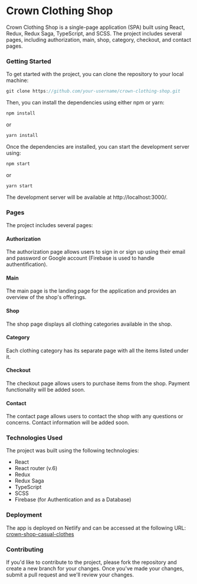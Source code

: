 # Crown Clothing Shop
Crown Clothing Shop is a single-page application (SPA) built using React, Redux, Redux Saga, TypeScript, and SCSS. The project includes several pages, including authorization, main, shop, category, checkout, and contact pages.

### Getting Started
To get started with the project, you can clone the repository to your local machine:
```js
git clone https://github.com/your-username/crown-clothing-shop.git
```

Then, you can install the dependencies using either npm or yarn:
```js
npm install
```
or
```js
yarn install
```
Once the dependencies are installed, you can start the development server using:
```js
npm start
```
or
```js
yarn start
```
The development server will be available at http://localhost:3000/.

### Pages
The project includes several pages:

#### Authorization
The authorization page allows users to sign in or sign up using their email and password or Google account (Firebase is used to handle authentification).

#### Main
The main page is the landing page for the application and provides an overview of the shop's offerings.

#### Shop
The shop page displays all clothing categories available in the shop.

#### Category
Each clothing category has its separate page with all the items listed under it.

#### Checkout
The checkout page allows users to purchase items from the shop. Payment functionality will be added soon.

#### Contact
The contact page allows users to contact the shop with any questions or concerns. Contact information will be added soon.

### Technologies Used
The project was built using the following technologies:

- React
- React router (v.6)
- Redux
- Redux Saga
- TypeScript
- SCSS
- Firebase (for Authentication and as a Database)

### Deployment
The app is deployed on Netlify and can be accessed at the following URL: [crown-shop-casual-clothes](https://crown-shop-casual-clothes.netlify.app/)

### Contributing
If you'd like to contribute to the project, please fork the repository and create a new branch for your changes. Once you've made your changes, submit a pull request and we'll review your changes.
